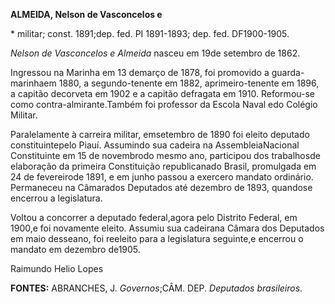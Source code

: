 **ALMEIDA, Nelson de Vasconcelos e**

\* militar; const. 1891;dep. fed. PI 1891-1893; dep. fed. DF1900-1905.

*Nelson de Vasconcelos e Almeida* nasceu em 19de setembro de 1862.

Ingressou na Marinha em 13 demarço de 1878, foi promovido a
guarda-marinhaem 1880, a segundo-tenente em 1882, aprimeiro-tenente em
1896, a capitão decorveta em 1902 e a capitão defragata em 1910.
Reformou-se como contra-almirante.Também foi professor da Escola Naval
edo Colégio Militar.

Paralelamente à carreira militar, emsetembro de 1890 foi eleito deputado
constituintepelo Piauí. Assumindo sua cadeira na AssembleiaNacional
Constituinte em 15 de novembrodo mesmo ano, participou dos trabalhosde
elaboração da primeira Constituição republicanado Brasil, promulgada em
24 de fevereirode 1891, e em junho passou a exercero mandato ordinário.
Permaneceu na Câmarados Deputados até dezembro de 1893, quandose
encerrou a legislatura.

Voltou a concorrer a deputado federal,agora pelo Distrito Federal, em
1900,e foi novamente eleito. Assumiu sua cadeirana Câmara dos Deputados
em maio desseano, foi reeleito para a legislatura seguinte,e encerrou o
mandato em dezembro de1905.

Raimundo Helio Lopes

**FONTES:** ABRANCHES, J. *Governos*;CÂM. DEP. *Deputados brasileiros*.
